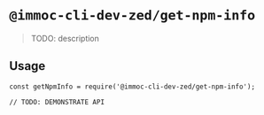 # `@immoc-cli-dev-zed/get-npm-info`

> TODO: description

## Usage

```
const getNpmInfo = require('@immoc-cli-dev-zed/get-npm-info');

// TODO: DEMONSTRATE API
```
